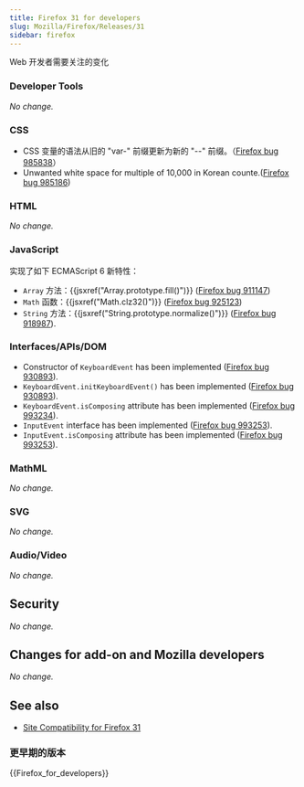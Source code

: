 ```yaml
---
title: Firefox 31 for developers
slug: Mozilla/Firefox/Releases/31
sidebar: firefox
---
```


Web 开发者需要关注的变化

### Developer Tools

_No change._

### CSS

- CSS 变量的语法从旧的 "var-" 前缀更新为新的 "--" 前缀。（[Firefox bug 985838](https://bugzil.la/985838)）
- Unwanted white space for multiple of 10,000 in Korean counte.([Firefox bug 985186](https://bugzil.la/985186))

### HTML

_No change._

### JavaScript

实现了如下 ECMAScript 6 新特性：

- `Array` 方法：{{jsxref("Array.prototype.fill()")}} ([Firefox bug 911147](https://bugzil.la/911147))
- `Math` 函数：{{jsxref("Math.clz32()")}} ([Firefox bug 925123](https://bugzil.la/925123))
- `String` 方法：{{jsxref("String.prototype.normalize()")}} ([Firefox bug 918987](https://bugzil.la/918987)).

### Interfaces/APIs/DOM

- Constructor of `KeyboardEvent` has been implemented ([Firefox bug 930893](https://bugzil.la/930893)).
- `KeyboardEvent.initKeyboardEvent()` has been implemented ([Firefox bug 930893](https://bugzil.la/930893)).
- `KeyboardEvent.isComposing` attribute has been implemented ([Firefox bug 993234](https://bugzil.la/993234)).
- `InputEvent` interface has been implemented ([Firefox bug 993253](https://bugzil.la/993253)).
- `InputEvent.isComposing` attribute has been implemented ([Firefox bug 993253](https://bugzil.la/993253)).

### MathML

_No change._

### SVG

_No change._

### Audio/Video

_No change._

## Security

_No change._

## Changes for add-on and Mozilla developers

_No change._

## See also

- [Site Compatibility for Firefox 31](/zh-CN/docs/Mozilla/Firefox/Releases/31/Site_Compatibility)

### 更早期的版本

{{Firefox_for_developers}}
